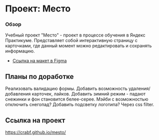 # Проект: Место

### Обзор

Учебный проект "Место" - проект в процессе обучения в Яндекс Практикумe. Представляет собой интерактивную страницу с карточками, где данный момент можно редактировать и сохранять информацию.


* [Ссылка на макет в Figma](https://www.figma.com/file/2cn9N9jSkmxD84oJik7xL7/JavaScript.-Sprint-4?type=design&node-id=28212-2&t=eaYCCeVhTihzuZUT-0)

## Планы по доработке

Реализовать валидацию формы.
Добавить возможность удаления/добавления карточек, лайков.
Добавить зимний режим - падают снежинки и фон становится белее-серее. Мэйби с возможностью отключить снегопад?
Добавить подсветку логотипа? Через css filter.

## Ссылка на проект
https://crabf.github.io/mesto/

